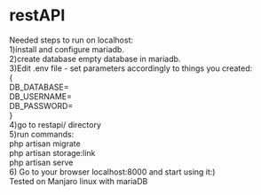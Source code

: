 # restAPI
Needed steps to run on localhost:<br>
1)install and configure mariadb.<br>
2)create database empty database in mariadb.<br>
3)Edit .env file - set parameters accordingly to things you created:<br>
      {<br>
        DB_DATABASE=<br>
        DB_USERNAME=<br>
        DB_PASSWORD=<br>
        }<br>
4)go to restapi/ directory<br>
5)run commands:<br>
php artisan migrate<br>
php artisan storage:link<br>
php artisan serve<br>
6) Go to your browser localhost:8000 and start using it:)<br>
Tested on Manjaro linux with mariaDB
